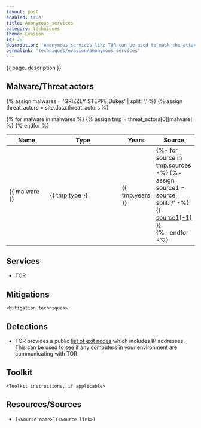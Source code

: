 ```yaml
---
layout: post
enabled: true
title: Anonymous services
category: techniques
theme: Evasion
Id: 29
description: 'Anonymous services like TOR can be used to mask the attackers identity and location'
permalink: 'techniques/evasion/anonymous_services'
---
```

{{ page. description }}

## Malware/Threat actors

<!-- Threat actors table -->
{% assign malwares = 'GRIZZLY STEPPE,Dukes' | split: ',' %}
{% assign threat_actors = site.data.threat_actors %}

<div class="threat-actor-table">
<table>
    <colgroup>
        <col width="30%" />
        <col width="70%" />
    </colgroup>
    <thead>
        <tr class="header">
            <th>Name</th>
            <th>Type</th>
            <th>Years</th>
            <th>Source</th>
        </tr>
    </thead>
    <tbody>
        {% for malware in malwares %}
        <tr>
        {% assign tmp = threat_actors[0][malware] %}
            <td markdown="span">{{ malware }}</td>
            <td markdown="span">{{ tmp.type }}</td>
            <td markdown="span">{{ tmp.years }}</td>
            <td markdown="span">
                {%- for source in tmp.sources -%}
                    {%- assign source1 = source | split:'/' -%}
                    <a href="{{ source }}">{{ source1[-1] }}</a><br>
                {%- endfor -%}
            </td>
        </tr>
        {% endfor %}
    </tbody>
</table>
</div>

## Services

* TOR

## Mitigations

`<Mitigation techniques>`

## Detections

* TOR provides a public [list of exit nodes](https://check.torproject.org/cgi-bin/TorBulkExitList.py?ip=1.1.1.1) which includes IP addresses. This can be used to see if any computers in your environment are communicating with TOR

## Toolkit

`<Toolkit instructions, if applicable>`

## Resources/Sources

* `[<Source name>](<Source link>)`
